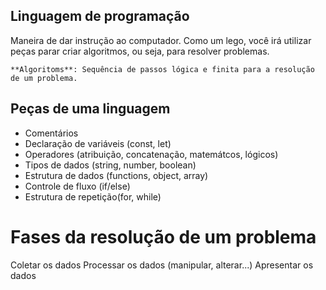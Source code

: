 ## Linguagem de programação

Maneira de dar instrução ao computador.
Como um lego, você irá utilizar peças parar criar algoritmos, ou seja, para resolver problemas.

    **Algoritoms**: Sequência de passos lógica e finita para a resolução de um problema.

## Peças de uma linguagem

- Comentários
- Declaração de variáveis (const, let)
- Operadores (atribuição, concatenação, matemátcos, lógicos)
- Tipos de dados (string, number, boolean)
- Estrutura de dados (functions, object, array)
- Controle de fluxo (if/else)
- Estrutura de repetição(for, while)

# Fases da resolução de um problema

Coletar os dados
Processar os dados (manipular, alterar...)
Apresentar os dados